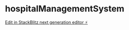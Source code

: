# hospitalManagementSystem

[Edit in StackBlitz next generation editor ⚡️](https://stackblitz.com/~/github.com/harikrishna-224/hospitalManagementSystem)